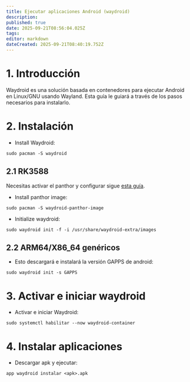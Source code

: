 ```yaml
---
title: Ejecutar aplicaciones Android (waydroid)
description:
published: true
date: 2025-09-21T08:56:04.025Z
tags:
editor: markdown
dateCreated: 2025-09-21T08:40:19.752Z
---
```


# 1. Introducción

Waydroid es una solución basada en contenedores para ejecutar Android en Linux/GNU usando Wayland. Esta guía le guiará a través de los pasos necesarios para instalarlo.

# 2. Instalación

- Install Waydroid:

```
sudo pacman -S waydroid
```

## 2.1 RK3588

Necesitas activar el panthor y configurar sigue [esta guía](/how-to/how-to-setup-panthor).

- Install panthor image:

```
sudo pacman -S waydroid-panthor-image
```

- Initialize waydroid:

```
sudo waydroid init -f -i /usr/share/waydroid-extra/images
```

## 2.2 ARM64/X86_64 genéricos

- Esto descargará e instalará la versión GAPPS de android:

```
sudo waydroid init -s GAPPS
```

# 3. Activar e iniciar waydroid

- Activar e iniciar Waydroid:

```
sudo systemctl habilitar --now waydroid-container
```

# 4. Instalar aplicaciones

- Descargar apk y ejecutar:

```
app waydroid instalar <apk>.apk
```